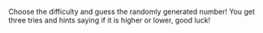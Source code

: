 Choose the difficulty and guess the randomly generated number! You get three tries and hints saying if it is higher or lower, good luck!
